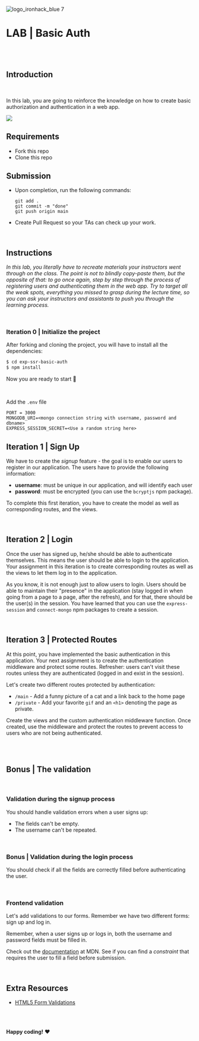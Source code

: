 ![logo_ironhack_blue 7](https://user-images.githubusercontent.com/23629340/40541063-a07a0a8a-601a-11e8-91b5-2f13e4e6b441.png)

# LAB | Basic Auth

<br><br>

## Introduction

<br>

In this lab, you are going to reinforce the knowledge on how to create basic authorization and authentication in a web app.

![](https://s3-eu-west-1.amazonaws.com/ih-materials/uploads/upload_044a7b23c9b4cf082e1c4fadcd12d308.png)

## Requirements

- Fork this repo
- Clone this repo

## Submission

- Upon completion, run the following commands:

  ```
  git add .
  git commit -m "done"
  git push origin main
  ```

- Create Pull Request so your TAs can check up your work.

<br>

## Instructions

_In this lab, you literally have to recreate materials your instructors went through on the class. The point is not to blindly copy-paste them, but the opposite of that: to go once again, step by step through the process of registering users and authenticating them in the web app. Try to target all the weak spots, everything you missed to grasp during the lecture time, so you can ask your instructors and assistants to push you through the learning process._

<br>

### Iteration 0 | Initialize the project

After forking and cloning the project, you will have to install all the dependencies:

```sh
$ cd exp-ssr-basic-auth
$ npm install
```

Now you are ready to start 🚀

<br>

Add the `.env` file

```text
PORT = 3000
MONGODB_URI=<mongo connection string with username, password and dbname>
EXPRESS_SESSION_SECRET=<Use a random string here>
```

## Iteration 1 | Sign Up

We have to create the _signup_ feature - the goal is to enable our users to register in our application. The users have to provide the following information:

- **username**: must be unique in our application, and will identify each user
- **password**: must be encrypted (you can use the `bcryptjs` npm package).

To complete this first iteration, you have to create the model as well as corresponding routes, and the views.

<br>

## Iteration 2 | Login

Once the user has signed up, he/she should be able to authenticate themselves. This means the user should be able to login to the application. Your assignment in this iteration is to create corresponding routes as well as the views to let them log in to the application.

As you know, it is not enough just to allow users to login. Users should be able to maintain their "presence" in the application (stay logged in when going from a page to a page, after the refresh), and for that, there should be the user(s) in the session. You have learned that you can use the `express-session` and `connect-mongo` npm packages to create a session.

<br>

## Iteration 3 | Protected Routes

At this point, you have implemented the basic authentication in this application. Your next assignment is to create the authentication middleware and protect some routes. Refresher: users can't visit these routes unless they are authenticated (logged in and exist in the session).

Let's create two different routes protected by authentication:

- `/main` - Add a funny picture of a cat and a link back to the home page
- `/private` - Add your favorite `gif` and an `<h1>` denoting the page as private.

Create the views and the custom authentication middleware function. Once created, use the middleware and protect the routes to prevent access to users who are not being authenticated.

<br><br>

## Bonus | The validation

<br>

### Validation during the signup process

You should handle validation errors when a user signs up:

- The fields can't be empty.
- The username can't be repeated.

<br>

### Bonus | Validation during the login process

You should check if all the fields are correctly filled before authenticating the user.

<br>

### Frontend validation

Let's add validations to our forms. Remember we have two different forms: sign up and log in.

Remember, when a user signs up or logs in, both the username and password fields must be filled in.

Check out the [documentation](https://developer.mozilla.org/en-US/docs/Learn/HTML/Forms/Data_form_validation) at MDN. See if you can find a _constraint_ that requires the user to fill a field before submission.

<br>

## Extra Resources

- [HTML5 Form Validations](http://www.the-art-of-web.com/html/html5-form-validation/)

<br><br>

**Happy coding!** :heart:
